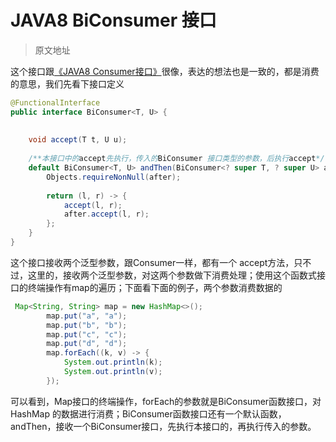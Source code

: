 # JAVA8 BiConsumer 接口

> 原文地址

这个接口跟[《JAVA8 Consumer接口》](https://blog.csdn.net/qq_28410283/article/details/80618456)很像，表达的想法也是一致的，都是消费的意思，我们先看下接口定义

```java
@FunctionalInterface
public interface BiConsumer<T, U> {
 
    
    void accept(T t, U u);
 
	/**本接口中的accept先执行，传入的BiConsumer 接口类型的参数，后执行accept*/
    default BiConsumer<T, U> andThen(BiConsumer<? super T, ? super U> after) {
        Objects.requireNonNull(after);
 
        return (l, r) -> {
            accept(l, r);
            after.accept(l, r);
        };
    }
}
```

这个接口接收两个泛型参数，跟Consumer一样，都有一个 accept方法，只不过，这里的，接收两个泛型参数，对这两个参数做下消费处理；使用这个函数式接口的终端操作有map的遍历；下面看下面的例子，两个参数消费数据的

```java
 Map<String, String> map = new HashMap<>();
        map.put("a", "a");
        map.put("b", "b");
        map.put("c", "c");
        map.put("d", "d");
        map.forEach((k, v) -> {
            System.out.println(k);
            System.out.println(v);
        });
```

可以看到，Map接口的终端操作，forEach的参数就是BiConsumer函数接口，对HashMap 的数据进行消费；BiConsumer函数接口还有一个默认函数，andThen，接收一个BiConsumer接口，先执行本接口的，再执行传入的参数。

